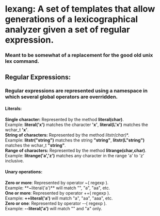 # lexang: A set of templates that allow generations of a lexicographical analyzer given a set of regular expression.
### Meant to be somewhat of a replacement for the good old unix lex command.

## Regular Expressions:
### Regular expressions are represented using a namespace in which several global operators are overridden.
#### Literals:
  **Single character:** Represented by the method **literal(char)**.  
  Example: **literal('x')** matches the character **'x'**, **literal(L'x')** matches the wchar_t **'x'**.  
  **String of characters:** Represented by the method **litstr(char*)**.  
  Example: **litstr("string")** matches the string **"string"**, **litstr(L"string")** matches the wchar_t **"string"**.  
  **Range of characters:** Represented by the method **litrange(char,char)**.  
  Example: **litrange('a','z')** matches any character in the range 'a' to 'z' inclusive. 
#### Unary operations:
  **Zero or more**: Represented by operator ~( regexp ).  
  Example: **~literal('a')** will match "", "a", "aa", etc.  
  **One or more**: Represented by operator ++( regexp ).  
  Example: **++literal('a')** will match "a", "aa", "aaa", etc.  
  **Zero or one**: Represented by operator --( regexp ).  
  Example: **--literal('a')** will match "" and "a" only.  
  
